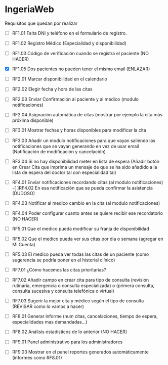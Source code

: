 # IngeriaWeb

Requisitos que quedan por realizar
-[  ] RF1.01 Falta DNI y teléfono en el formulario de registro.
-[  ] RF1.02 Registro Médico (Especialidad y disponibilidad)
-[  ] RF1.03 Código de verificación cuando se registra el paciente (NO HACER)  
-[x] RF1.05 Dos pacientes no pueden tener el mismo email (ENLAZAR)

-[  ] RF2.01 Marcar disponibilidad en el calendario
-[  ] RF2.02 Elegir fecha y hora de las citas
-[  ] RF2.03 Enviar Confirmación al paciente y al médico (modulo notificaciones)
-[  ] RF2.04 Asignación automática de citas (mostrar por ejemplo la cita más próxima disponible)

-[  ] RF3.01 Mostrar fechas y horas disponibles para modificar la cita
-[  ] RF3.03 Añadir un modulo notificaciones para que vayan saliendo las notificaciones que se vayan generando en vez de usar email (Notificación de modificación y cancelación)
-[  ] RF3.04 Si no hay disponibilidad meter en lista de espera (Añadir botón en Crear Cita que imprima un mensaje de que se ha sido añadido a la lista de espera del doctor tal con especialidad tal)

-[  ] RF4.01 Enviar notificaciones recordando citas (al modulo notificaciones)
-[  ]RF4.02 En esa notificación que se pueda confirmar la asistencia (DUDOSO)
-[  ] RF4.03 Notificar al medico cambio en la cita (al modulo notificaciones)
-[  ] RF4.04 Poder configurar cuanto antes se quiere recibir ese recordatorio (NO HACER)

-[  ] RF5.01 Que el medico pueda modificar su franja de disponibilidad
-[  ] RF5.02 Que el medico pueda ver sus citas por dia o semana (agregar en Mi Cuenta)
-[  ] RF5.03 El medico pueda ver todas las citas de un paciente (como sugerencia se podría poner en el historial clínico)

-[  ] RF7.01 ¿Cómo hacemos las citas prioritarias?
-[  ] RF7.02 Añadir campo en crear cita para tipo de consulta (revisión rutinaria, emergencia o consulta especializada)
o (primera consulta, consulta sucesiva y consulta telefónica o virtual)
-[  ] RF7.03 Sugerir la mejor cita y médico según el tipo de consulta (REVISAR como lo vamos a hacer)

-[  ] RF8.01 Generar informe (num citas, cancelaciones, tiempo de espera, especialidades mas demandadas...)
-[  ] RF8.02 Análisis estadísticos de lo anterior (NO HACER)

-[  ] RF9.01 Panel administrativo para los administradores
-[  ] RF9.03 Mostrar en el panel reportes generados automáticamente (informes como RF8.01)
